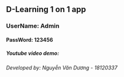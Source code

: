 ## D-Learning 1 on 1 app 
### UserName: Admin     
#### PassWord: 123456
##### Youtube video demo: 
###### Developed by: Nguyễn Văn Dương - 18120337 